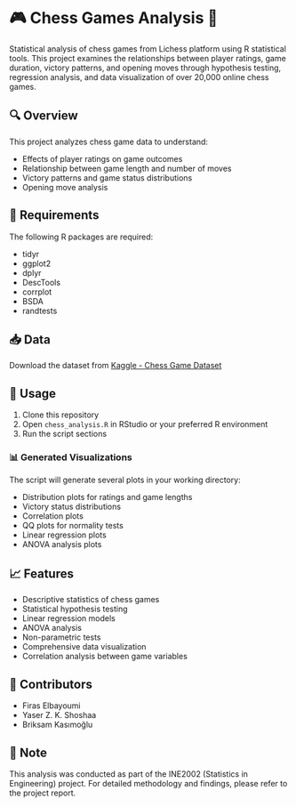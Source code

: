 # 🎮 Chess Games Analysis 🧮

Statistical analysis of chess games from Lichess platform using R statistical tools. This project examines the relationships between player ratings, game duration, victory patterns, and opening moves through hypothesis testing, regression analysis, and data visualization of over 20,000 online chess games.

## 🔍 Overview

This project analyzes chess game data to understand:
- Effects of player ratings on game outcomes
- Relationship between game length and number of moves
- Victory patterns and game status distributions
- Opening move analysis

## 🔧 Requirements

The following R packages are required:
- tidyr
- ggplot2
- dplyr
- DescTools
- corrplot
- BSDA
- randtests

## 📥 Data

Download the dataset from [Kaggle - Chess Game Dataset](https://www.kaggle.com/datasets/datasnaek/chess)

## 🚀 Usage

1. Clone this repository
2. Open `chess_analysis.R` in RStudio or your preferred R environment
3. Run the script sections

### 📊 Generated Visualizations

The script will generate several plots in your working directory:
- Distribution plots for ratings and game lengths
- Victory status distributions
- Correlation plots
- QQ plots for normality tests
- Linear regression plots
- ANOVA analysis plots

## 📈 Features

- Descriptive statistics of chess games
- Statistical hypothesis testing
- Linear regression models
- ANOVA analysis
- Non-parametric tests
- Comprehensive data visualization
- Correlation analysis between game variables

## 👥 Contributors

- Firas Elbayoumi
- Yaser Z. K. Shoshaa
- Briksam Kasımoğlu

## 📝 Note

This analysis was conducted as part of the INE2002 (Statistics in Engineering) project. For detailed methodology and findings, please refer to the project report.